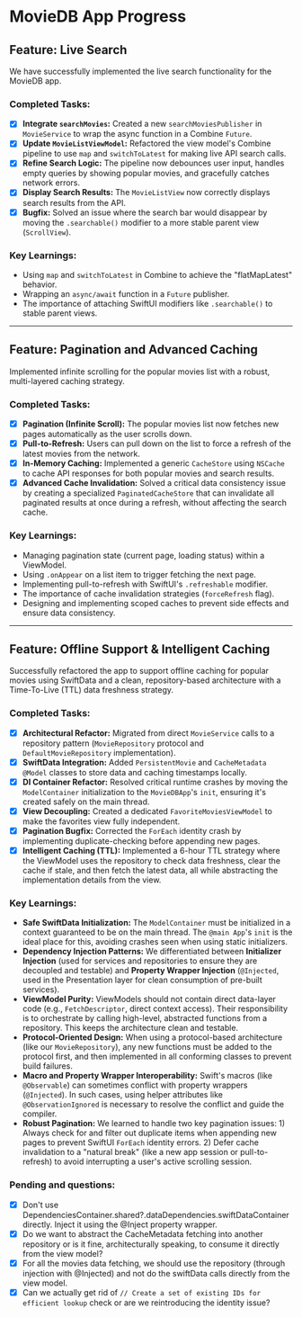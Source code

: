 # MovieDB App Progress

## Feature: Live Search

We have successfully implemented the live search functionality for the MovieDB app.

### Completed Tasks:

- [x] **Integrate `searchMovies`:** Created a new `searchMoviesPublisher` in `MovieService` to wrap the async function in a Combine `Future`.
- [x] **Update `MovieListViewModel`:** Refactored the view model's Combine pipeline to use `map` and `switchToLatest` for making live API search calls.
- [x] **Refine Search Logic:** The pipeline now debounces user input, handles empty queries by showing popular movies, and gracefully catches network errors.
- [x] **Display Search Results:** The `MovieListView` now correctly displays search results from the API.
- [x] **Bugfix:** Solved an issue where the search bar would disappear by moving the `.searchable()` modifier to a more stable parent view (`ScrollView`).

### Key Learnings:

- Using `map` and `switchToLatest` in Combine to achieve the "flatMapLatest" behavior.
- Wrapping an `async/await` function in a `Future` publisher.
- The importance of attaching SwiftUI modifiers like `.searchable()` to stable parent views.

---

## Feature: Pagination and Advanced Caching

Implemented infinite scrolling for the popular movies list with a robust, multi-layered caching strategy.

### Completed Tasks:

- [x] **Pagination (Infinite Scroll):** The popular movies list now fetches new pages automatically as the user scrolls down.
- [x] **Pull-to-Refresh:** Users can pull down on the list to force a refresh of the latest movies from the network.
- [x] **In-Memory Caching:** Implemented a generic `CacheStore` using `NSCache` to cache API responses for both popular movies and search results.
- [x] **Advanced Cache Invalidation:** Solved a critical data consistency issue by creating a specialized `PaginatedCacheStore` that can invalidate all paginated results at once during a refresh, without affecting the search cache.

### Key Learnings:

- Managing pagination state (current page, loading status) within a ViewModel.
- Using `.onAppear` on a list item to trigger fetching the next page.
- Implementing pull-to-refresh with SwiftUI's `.refreshable` modifier.
- The importance of cache invalidation strategies (`forceRefresh` flag).
- Designing and implementing scoped caches to prevent side effects and ensure data consistency.

---

## Feature: Offline Support & Intelligent Caching

Successfully refactored the app to support offline caching for popular movies using SwiftData and a clean, repository-based architecture with a Time-To-Live (TTL) data freshness strategy.

### Completed Tasks:

- [x] **Architectural Refactor:** Migrated from direct `MovieService` calls to a repository pattern (`MovieRepository` protocol and `DefaultMovieRepository` implementation).
- [x] **SwiftData Integration:** Added `PersistentMovie` and `CacheMetadata` `@Model` classes to store data and caching timestamps locally.
- [x] **DI Container Refactor:** Resolved critical runtime crashes by moving the `ModelContainer` initialization to the `MovieDBApp`'s `init`, ensuring it's created safely on the main thread.
- [x] **View Decoupling:** Created a dedicated `FavoriteMoviesViewModel` to make the favorites view fully independent.
- [x] **Pagination Bugfix:** Corrected the `ForEach` identity crash by implementing duplicate-checking before appending new pages.
- [x] **Intelligent Caching (TTL):** Implemented a 6-hour TTL strategy where the ViewModel uses the repository to check data freshness, clear the cache if stale, and then fetch the latest data, all while abstracting the implementation details from the view.

### Key Learnings:

- **Safe SwiftData Initialization:** The `ModelContainer` must be initialized in a context guaranteed to be on the main thread. The `@main App`'s `init` is the ideal place for this, avoiding crashes seen when using static initializers.
- **Dependency Injection Patterns:** We differentiated between **Initializer Injection** (used for services and repositories to ensure they are decoupled and testable) and **Property Wrapper Injection** (`@Injected`, used in the Presentation layer for clean consumption of pre-built services).
- **ViewModel Purity:** ViewModels should not contain direct data-layer code (e.g., `FetchDescriptor`, direct context access). Their responsibility is to orchestrate by calling high-level, abstracted functions from a repository. This keeps the architecture clean and testable.
- **Protocol-Oriented Design:** When using a protocol-based architecture (like our `MovieRepository`), any new functions must be added to the protocol first, and then implemented in all conforming classes to prevent build failures.
- **Macro and Property Wrapper Interoperability:** Swift's macros (like `@Observable`) can sometimes conflict with property wrappers (`@Injected`). In such cases, using helper attributes like `@ObservationIgnored` is necessary to resolve the conflict and guide the compiler.
- **Robust Pagination:** We learned to handle two key pagination issues: 1) Always check for and filter out duplicate items when appending new pages to prevent SwiftUI `ForEach` identity errors. 2) Defer cache invalidation to a "natural break" (like a new app session or pull-to-refresh) to avoid interrupting a user's active scrolling session.

### Pending and questions:
- [X] Don't use DependenciesContainer.shared?.dataDependencies.swiftDataContainer directly. Inject it using the @Inject property wrapper.
- [x] Do we want to abstract the CacheMetadata fetching into another repository or is it fine, architecturally speaking, to consume it directly from the view model?
- [x] For all the movies data fetching, we should use the repository (through injection with @Injected) and not do the swiftData calls directly from the view model. 
- [x] Can we actually get rid of `// Create a set of existing IDs for efficient lookup` check or are we reintroducing the identity issue?